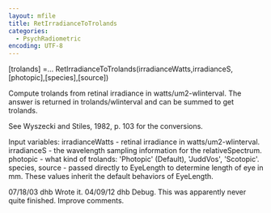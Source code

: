 ```yaml
---
layout: mfile
title: RetIrradianceToTrolands
categories:
  - PsychRadiometric
encoding: UTF-8
---
```


[trolands] =...
    RetIrradianceToTrolands(irradianceWatts,irradianceS,[photopic],[species],[source])

Compute trolands from retinal irradiance in watts/um2-wlinterval.  The answer is
returned in trolands/wlinterval and can be summed to get trolands.

See Wyszecki and Stiles, 1982, p. 103 for the conversions.

Input variables: irradianceWatts - retinal irradiance in watts/um2-wlinterval.
                 irradianceS - the wavelength sampling information for the relativeSpectrum.
                 photopic - what kind of trolands: 'Photopic' (Default), 'JuddVos', 'Scotopic'.
                 species, source - passed directly to EyeLength to determine length of eye in mm.
                    These values inherit the default behaviors of EyeLength.

07/18/03  dhb  Wrote it.
04/09/12  dhb  Debug.  This was apparently never quite finished.
               Improve comments.